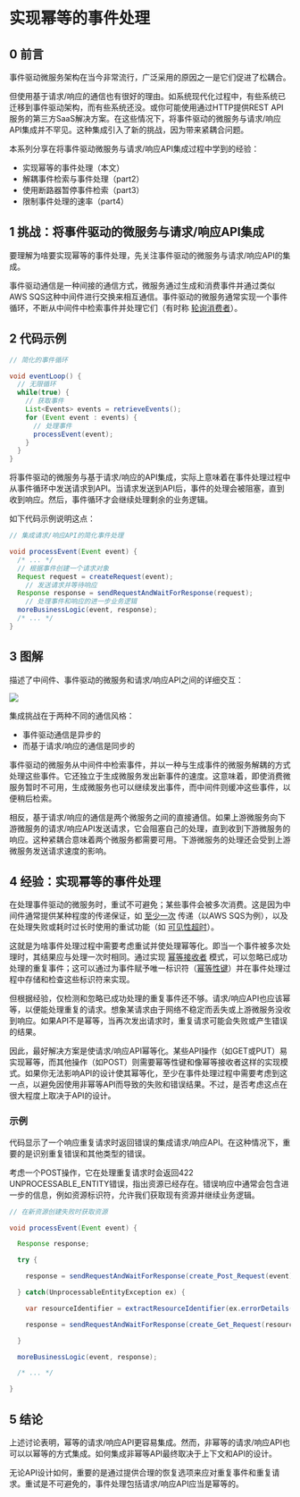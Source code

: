 # 实现幂等的事件处理

## 0 前言

事件驱动微服务架构在当今非常流行，广泛采用的原因之一是它们促进了松耦合。

但使用基于请求/响应的通信也有很好的理由。如系统现代化过程中，有些系统已迁移到事件驱动架构，而有些系统还没。或你可能使用通过HTTP提供REST API服务的第三方SaaS解决方案。在这些情况下，将事件驱动的微服务与请求/响应API集成并不罕见。这种集成引入了新的挑战，因为带来紧耦合问题。

本系列分享在将事件驱动微服务与请求/响应API集成过程中学到的经验：

- 实现幂等的事件处理（本文）
- 解耦事件检索与事件处理（part2）
- 使用断路器暂停事件检索（part3）
- 限制事件处理的速率（part4）

## 1 挑战：将事件驱动的微服务与请求/响应API集成

要理解为啥要实现幂等的事件处理，先关注事件驱动的微服务与请求/响应API的集成。

事件驱动通信是一种间接的通信方式，微服务通过生成和消费事件并通过类似AWS SQS这种中间件进行交换来相互通信。事件驱动的微服务通常实现一个事件循环，不断从中间件中检索事件并处理它们（有时称 [轮询消费者](https://www.enterpriseintegrationpatterns.com/patterns/messaging/PollingConsumer.html)）。

## 2 代码示例



```java
// 简化的事件循环

void eventLoop() {
  // 无限循环
  while(true) {
    // 获取事件
    List<Events> events = retrieveEvents();
    for (Event event : events) {
      // 处理事件
      processEvent(event);
    }
  }
}
```

将事件驱动的微服务与基于请求/响应的API集成，实际上意味着在事件处理过程中从事件循环中发送请求到API。当请求发送到API后，事件的处理会被阻塞，直到收到响应。然后，事件循环才会继续处理剩余的业务逻辑。

如下代码示例说明这点：

```java
// 集成请求/响应API的简化事件处理

void processEvent(Event event) {
  /* ... */
  // 根据事件创建一个请求对象
  Request request = createRequest(event);
	// 发送请求并等待响应
  Response response = sendRequestAndWaitForResponse(request);
	// 处理事件和响应的进一步业务逻辑
  moreBusinessLogic(event, response);
  /* ... */
}
```

## 3 图解

描述了中间件、事件驱动的微服务和请求/响应API之间的详细交互：

![](https://www.thoughtworks.com/content/dam/thoughtworks/images/photography/inline-image/insights/blog/apis/blg_inline_Konrad_MS_Part_One_Figure_1.jpg)

集成挑战在于两种不同的通信风格：

- 事件驱动通信是异步的
- 而基于请求/响应的通信是同步的

事件驱动的微服务从中间件中检索事件，并以一种与生成事件的微服务解耦的方式处理这些事件。它还独立于生成微服务发出新事件的速度。这意味着，即使消费微服务暂时不可用，生成微服务也可以继续发出事件，而中间件则缓冲这些事件，以便稍后检索。

相反，基于请求/响应的通信是两个微服务之间的直接通信。如果上游微服务向下游微服务的请求/响应API发送请求，它会阻塞自己的处理，直到收到下游微服务的响应。这种紧耦合意味着两个微服务都需要可用。下游微服务的处理还会受到上游微服务发送请求速度的影响。

## 4 经验：实现幂等的事件处理

在处理事件驱动的微服务时，重试不可避免；某些事件会被多次消费。这是因为中间件通常提供某种程度的传递保证，如 [至少一次](https://docs.aws.amazon.com/AWSSimpleQueueService/latest/SQSDeveloperGuide/standard-queues.html) 传递（以AWS SQS为例），以及在处理失败或耗时过长时使用的重试功能（如 [可见性超时](https://docs.aws.amazon.com/AWSSimpleQueueService/latest/SQSDeveloperGuide/sqs-visibility-timeout.html)）。

这就是为啥事件处理过程中需要考虑重试并使处理幂等化。即当一个事件被多次处理时，其结果应与处理一次时相同。通过实现 [幂等接收者](https://martinfowler.com/articles/patterns-of-distributed-systems/idempotent-receiver.html) 模式，可以忽略已成功处理的重复事件；这可以通过为事件赋予唯一标识符（[幂等性键](https://stripe.com/docs/api/idempotent_requests)）并在事件处理过程中存储和检查这些标识符来实现。

但根据经验，仅检测和忽略已成功处理的重复事件还不够。请求/响应API也应该幂等，以便能处理重复的请求。想象某请求由于网络不稳定而丢失或上游微服务没收到响应。如果API不是幂等，当再次发出请求时，重复请求可能会失败或产生错误的结果。

因此，最好解决方案是使请求/响应API幂等化。某些API操作（如GET或PUT）易实现幂等，而其他操作（如POST）则需要幂等性键和像幂等接收者这样的实现模式。如果你无法影响API的设计使其幂等化，至少在事件处理过程中需要考虑到这一点，以避免因使用非幂等API而导致的失败和错误结果。不过，是否考虑这点在很大程度上取决于API的设计。

### 示例

代码显示了一个响应重复请求时返回错误的集成请求/响应API。在这种情况下，重要的是识别重复错误和其他类型的错误。

考虑一个POST操作，它在处理重复请求时会返回422 UNPROCESSABLE_ENTITY错误，指出资源已经存在。错误响应中通常会包含进一步的信息，例如资源标识符，允许我们获取现有资源并继续业务逻辑。

```java
// 在新资源创建失败时获取资源

void processEvent(Event event) {

  Response response; 

  try {

    response = sendRequestAndWaitForResponse(create_Post_Request(event));

  } catch(UnprocessableEntityException ex) {

    var resourceIdentifier = extractResourceIdentifier(ex.errorDetails());

    response = sendRequestAndWaitForResponse(create_Get_Request(resourceIdentifier);

  }

  moreBusinessLogic(event, response);

  /* ... */

}
```

## 5 结论

上述讨论表明，幂等的请求/响应API更容易集成。然而，非幂等的请求/响应API也可以以幂等的方式集成。如何集成非幂等API最终取决于上下文和API的设计。

无论API设计如何，重要的是通过提供合理的恢复选项来应对重复事件和重复请求。重试是不可避免的，事件处理包括请求/响应API应当是幂等的。